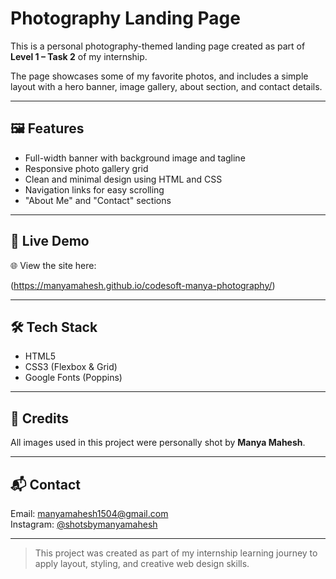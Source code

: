 # Photography Landing Page

This is a personal photography-themed landing page created as part of **Level 1 – Task 2** of my internship.

The page showcases some of my favorite photos, and includes a simple layout with a hero banner, image gallery, about section, and contact details.

---

## 🖼️ Features

- Full-width banner with background image and tagline
- Responsive photo gallery grid
- Clean and minimal design using HTML and CSS
- Navigation links for easy scrolling
- "About Me" and "Contact" sections

---

## 🚀 Live Demo

🌐 View the site here:  

(https://manyamahesh.github.io/codesoft-manya-photography/)

---

## 🛠️ Tech Stack

- HTML5  
- CSS3 (Flexbox & Grid)
- Google Fonts (Poppins)

---

## 📸 Credits

All images used in this project were personally shot by **Manya Mahesh**.

---

## 📬 Contact

Email: manyamahesh1504@gmail.com  
Instagram: [@shotsbymanyamahesh](https://instagram.com/shotsbymanyamahesh)

---

> This project was created as part of my internship learning journey to apply layout, styling, and creative web design skills.
